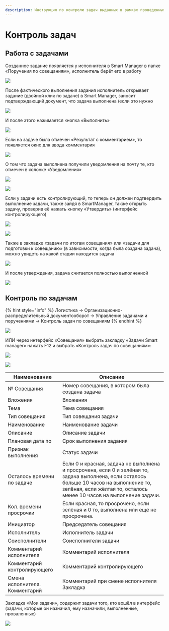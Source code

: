 ```yaml
---
description: Инструкция по контролю задач выданных в рамках проведенных совещаний
---
```


# Контроль задач

## Работа с задачами

Созданное задание появляется у исполнителя в Smart Manager в папке «Поручения по совещаниям», исполнитель берёт его в работу

![](<../../.gitbook/assets/image (957).png>)



После фактического выполнения задания исполнитель открывает задание (двойной клик по задаче) в Smart Manager, заносит подтверждающий документ, что задача выполнена (если это нужно

![](<../../.gitbook/assets/image (851).png>)

И после этого нажимается кнопка «Выполнить»

![](<../../.gitbook/assets/image (635).png>)

Если на задаче была отмечен «Результат с комментарием», то появляется окно для ввода комментария

![](<../../.gitbook/assets/image (886).png>)

О том что задача выполнена получили уведомления на почту те, кто отмечен в колонке «Уведомления»

![](<../../.gitbook/assets/image (933).png>)

![](<../../.gitbook/assets/image (577).png>)

Если у задачи есть контролирующий, то теперь он должен подтвердить выполнение задачи, также зайдя в SmartManager, также открыть задачу, проверив её нажать кнопку «Утвердить» (интерфейс контролирующего)

![](<../../.gitbook/assets/image (917).png>)

![](<../../.gitbook/assets/image (435).png>)

Также в закладке «задачи по итогам совещания» или «задачи для подготовки к совещанию» (в зависимости, когда была создана задача), можно увидеть на какой стадии находится задача

![](<../../.gitbook/assets/image (928).png>)

И после утверждения, задача считается полностью выполненной

![](<../../.gitbook/assets/image (900).png>)

## Контроль по задачам

{% hint style="info" %}
Логистика → Организационно-распределительный документооборот → Управление задачами и поручениями → Контроль задач по совещаниям
{% endhint %}

![](<../../.gitbook/assets/25 (4).png>)

ИЛИ через интерфейс «Совещания» выбрать закладку «Задачи Smart manager» нажать F12 и выбрать «Контроль задач по совещаниям»:

![](../../.gitbook/assets/26.png)

![](<../../.gitbook/assets/image (327).png>)

| **Наименование**               | **Описание**                                                                                                                                                                                                      |
| ------------------------------ | ----------------------------------------------------------------------------------------------------------------------------------------------------------------------------------------------------------------- |
| № Совещания                    | Номер совещания, в котором была создана задача                                                                                                                                                                    |
| Вложения                       | Вложения                                                                                                                                                                                                          |
| Тема                           | Тема совещания                                                                                                                                                                                                    |
| Тип совещания                  | Тип совещания задачи                                                                                                                                                                                              |
| Наименование                   | Наименование задачи                                                                                                                                                                                               |
| Описание                       | Описание задачи                                                                                                                                                                                                   |
| Плановая дата по               | Срок выполнения задания                                                                                                                                                                                           |
| Признак выполнения             | Статус задачи                                                                                                                                                                                                     |
| Осталось времени по задаче     | Если 0 и красная, задача не выполнена и просрочена, если 0 и зелёная то, задача выполнена, если осталось больше 10 часов на выполнение то, зелёная, если жёлтая то, осталось менее 10 часов на выполнение задачи. |
| Кол. времени просрочки         |  Если красная, то просрочено, если зелёная и 0 то, выполнена или ещё не просрочена.                                                                                                                               |
| Инициатор                      | Председатель совещания                                                                                                                                                                                            |
| Исполнитель                    | Исполнитель задачи                                                                                                                                                                                                |
| Соисполнители                  | Соисполнители задачи                                                                                                                                                                                              |
| Комментарий исполнителя        | Комментарий исполнителя                                                                                                                                                                                           |
| Комментарий контролирующего    | Комментарий контролирующего                                                                                                                                                                                       |
| Смена исполнителя. Комментарий | Комментарий при смене исполнителя Закладка                                                                                                                                                                        |

Закладка «Мои задачи», содержит задачи того, кто вошёл в интерфейс (задачи, которые он назначил, ему назначили, выполненные, проваленные)

![](<../../.gitbook/assets/image (297).png>)

